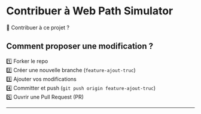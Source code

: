 # Contribuer à Web Path Simulator

🚀 Contribuer à ce projet ?

## Comment proposer une modification ?

1️⃣ Forker le repo  
2️⃣ Créer une nouvelle branche (`feature-ajout-truc`)  
3️⃣ Ajouter vos modifications  
4️⃣ Committer et push (`git push origin feature-ajout-truc`)  
5️⃣ Ouvrir une Pull Request (PR)

---
